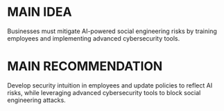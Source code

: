 # MAIN IDEA
Businesses must mitigate AI-powered social engineering risks by training employees and implementing advanced cybersecurity tools.

# MAIN RECOMMENDATION
Develop security intuition in employees and update policies to reflect AI risks, while leveraging advanced cybersecurity tools to block social engineering attacks.
